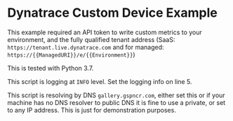 # Dynatrace Custom Device Example
This example required an API token to write custom metrics to your environment, and the fully qualified tenant address (SaaS: `https://tenant.live.dynatrace.com` and for managed: `https://{{ManagedURI}}/e/{{Environment}}`)

This is tested with Python 3.7.

This script is logging at `INFO` level. Set the logging info on line 5.

This script is resolving by DNS `gallery.gspncr.com`, either set this or if your machine has no DNS resolver to public DNS it is fine to use a private, or set to any IP address. This is just for demonstration purposes.